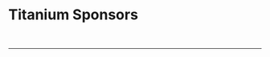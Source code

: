<!--
This file uses markdown. If you need to know more about markdown, visit https://github.com/CaedmonMyers/untitled-repo/wiki/Markdown-Basics
-->
<style>
    .pointerHover { cursor: pointer; }
    p#moreButtonStatus { display: inline; }
details[open] p#moreButtonStatus { display:  none; }
p#lessButtonStatus { display: none; }
details[open] p#lessButtonStatus { display:  inline; }
.expand { color: #FF7438;}
</style>



<!--Start of Sponsors-->



# Titanium Sponsors


<br><hr><br><!--__________Separator for sponsors__________-->
